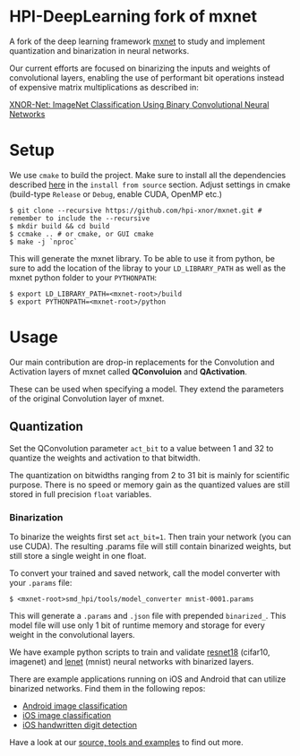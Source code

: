 # HPI-DeepLearning fork of mxnet 

A fork of the deep learning framework [mxnet](http://mxnet.io) to study and implement quantization and binarization in neural networks.

Our current efforts are focused on binarizing the inputs and weights of convolutional layers, enabling the use of performant bit operations instead of expensive matrix multiplications as described in:

[XNOR-Net: ImageNet Classification Using Binary Convolutional Neural Networks](https://arxiv.org/abs/1603.05279)

# Setup

We use ``cmake`` to build the project. Make sure to install all the dependencies described [here](http://mxnet.io/get_started/install.html) in the ``install from source`` section. Adjust settings in cmake (build-type ``Release`` or ``Debug``, enable CUDA, OpenMP etc.)  

```shell
$ git clone --recursive https://github.com/hpi-xnor/mxnet.git # remember to include the --recursive
$ mkdir build && cd build
$ ccmake .. # or cmake, or GUI cmake
$ make -j `nproc`
```

This will generate the mxnet library. To be able to use it from python, be sure to add the location of the libray to your ``LD_LIBRARY_PATH`` as well as the mxnet python folder to your ``PYTHONPATH``:
```shell
$ export LD_LIBRARY_PATH=<mxnet-root>/build
$ export PYTHONPATH=<mxnet-root>/python
```
# Usage

Our main contribution are drop-in replacements for the Convolution and Activation layers of mxnet called **QConvoluion** and **QActivation**.

These can be used when specifying a model. They extend the parameters of the original Convolution layer of mxnet.

## Quantization

Set the QConvolution parameter ``act_bit`` to a value between 1 and 32 to quantize the weights and activation to that bitwidth.

The quantization on bitwidths ranging from 2 to 31 bit is mainly for scientific purpose. There is no speed or memory gain as the quantized values are still stored in full precision ``float`` variables.

### Binarization

To binarize the weights first set ``act_bit=1``. Then train your network (you can use CUDA). The resulting .params file will still contain binarized weights, but still store a single weight in one float. 

To convert your trained and saved network, call the model converter with your ``.params`` file: 
```shell
$ <mxnet-root>smd_hpi/tools/model_converter mnist-0001.params
```

This will generate a ``.params`` and ``.json`` file with prepended ``binarized_``. This model file will use only 1 bit of runtime memory and storage for every weight in the convolutional layers.

We have example python scripts to train and validate [resnet18](smd_hpi/examples/binary-imagenet1k) (cifar10, imagenet) and [lenet](md_hpi/examples/binary_mnist) (mnist) neural networks with binarized layers.

There are example applications running on iOS and Android that can utilize binarized networks. Find them in the following repos:
- [Android image classification](https://github.com/hpi-xnor/android-image-classification)
- [iOS image classification](https://github.com/hpi-xnor/ios-image-classification)
- [iOS handwritten digit detection](https://github.com/hpi-xnor/ios-mnist)

Have a look at our [source, tools and examples](smd_hpi) to find out more.

